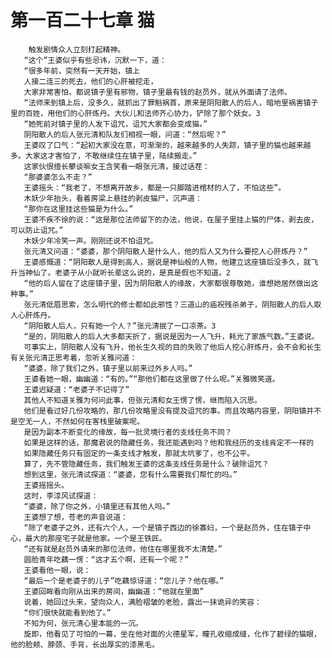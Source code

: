 # 第一百二十七章 猫
        触发剧情众人立刻打起精神。
       “这个”王婆似乎有些忌讳，沉默一下，道：
       “很多年前，突然有一天开始，镇上
       人接二连三的死去，他们的心肝被挖走，
       大家非常害怕，都说镇子里有邪物，镇子里最有钱的赵员外，就从外面请了法师。
       “法师来到镇上后，没多久，就抓出了罪魁祸首，原来是阴阳散人的后人，暗地里祸害镇子里的百姓，用他们的心肝炼丹。大伙儿和法师齐心协力，铲除了那个妖女。3
       “她死前对镇子里的人发下诅咒，诅咒大家都会变成猫。”
       阴阳散人的后人张元清和队友们相视一眼，问道：“然后呢？”
       王婆叹了口气：“起初大家没在意，可渐渐的，越来越多的人失踪，镇子里的猫也越来越多。大家这才害怕了，不敢继续住在镇子里，陆续搬走。”
       这家伙很擅长攀谈嘛女王含笑看一眼张元清，接过话茬：
       “那婆婆怎么不走？”
       王婆摇头：“我老了，不想离开故乡，都是一只脚踏进棺材的人了，不怕这些”。
       木妖少年抬头，看着房梁上悬挂的剥皮猫尸，沉声道：
       “那你在这里挂这些猫是为什么。”
       王婆不疾不徐的说：“这是那位法师留下的办法，他说，在屋子里挂上猫的尸体，剥去皮，可以防止诅咒。”
       木妖少年冷笑一声。刚刚还说不怕诅咒。
       张元清又问道：“婆婆，那个阴阳散人是什么人，他的后人又为什么要挖人心肝炼丹？”
       王婆感慨道：“阴阳散人是得到高人，据说是神仙般的人物，他建立这座镇后没多久，就飞升当神仙了。老婆子从小就听长辈这么说的，是真是假也不知道。2
       “他的后人留在了这座镇子里，因为阴阳散人的缘故，大家都很尊敬她，谁想她居然做出这种事。”
       张元清低眉思索，怎么明代的修士都如此邪性？三道山的庙祝残杀弟子，阴阳散人的后人取人心肝炼丹。
       “阴阳散人后人，只有她一个人？”张元清抿了一口凉茶。3
       “是的，阴阳散人的后人大多都天折了，据说是因为一人飞升，耗光了家族气数。”王婆说。
       可事实上，阴阳散人没有飞升，他长生久视的目的失败了他后人挖心肝炼丹，会不会和长生有关张元清正思考着，忽听关雅问道：
       “婆婆，除了我们之外，镇子里以前来过外乡人吗。”
       王婆看她一眼，幽幽道：“有的。”“那他们都在这里做了什么呢。”关雅微笑道。
       王婆迟疑道：“老婆子不记得了”
       其他人不知道关雅为何问此事，但张元清和女王愣了愣，继而陷入沉思。
       他们是看过好几份攻略的，那几份攻略里没有提及诅咒的事。而且攻略内容里，阴阳镇并不是空无一人，不然如何在客栈里破案呢。
       是因为副本不断变化的缘故，每一批灵境行者的支线任务不同？
       如果是这样的话，那魔君说的隐藏任务，我还能遇到吗？他和我经历的支线肯定不一样的
       如果隐藏任务只有固定的一条支线才触发，那就太坑爹了，也不公平。
       算了，先不管隐藏任务，我们触发王婆的这条支线任务是什么？破除诅咒？
       想到这里，张元清试探道：“婆婆，您有什么需要我们帮忙的吗。”
       王婆摇摇头。
       这时，李淳风试探道：
       “婆婆，除了你之外，小镇里还有其他人吗。”
       王婆想了想，苍老的声音说道：
       “除了老婆子之外，还有六个人，一个是镇子西边的徐寡妇，一个是赵员外，住在镇子中心，最大的那座宅子就是他家。一个是王铁匠。
       “还有就是赵员外请来的那位法师，他住在哪里我不太清楚。”
       圆脸青年吃藕一愣：“这才五个啊，还有一个呢？”
       王婆看他一眼，说：
       “最后一个是老婆子的儿子”吃藕惊讶道：“您儿子？他在哪。”
       王婆回眸看向刚从出来的房间，幽幽道：“他就在里面”
       说着，她回过头来，望向众人，满脸褶皱的老脸，露出一抹诡异的笑容：
       “你们很快就能看到他了。”
       不知为何，张元清心里本能的一沉。
       旋即，他看见了可怕的一幕，坐在他对面的火德星军，瞳孔收缩成缝，化作了碧绿的猫眼，他的脸颊、脖颈、手背，长出厚实的漆黑毛。